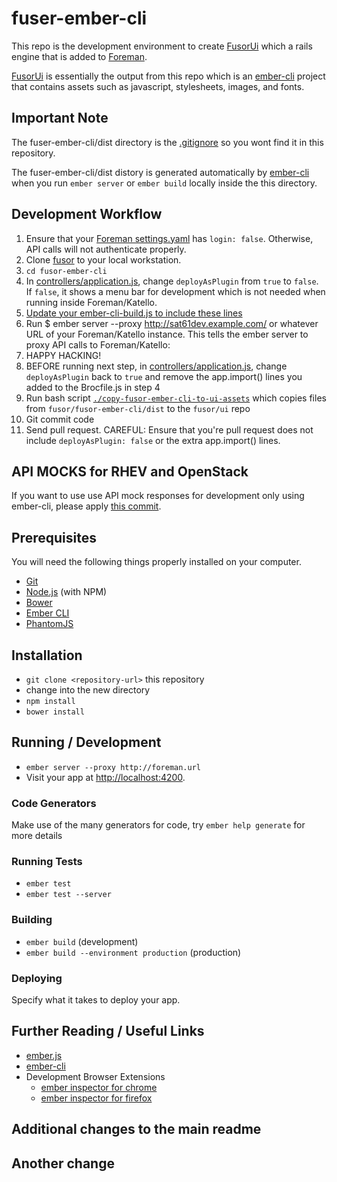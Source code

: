# fuser-ember-cli

This repo is the development environment to create [FusorUi](https://github.com/fusor/fusor/ui/) which a rails engine that is added to [Foreman](https://github.com/theforeman/foreman/).

[FusorUi](https://github.com/fusor/ui/) is essentially the output from this repo which is an [ember-cli](http://www.ember-cli.com/) project that contains assets such as javascript, stylesheets, images, and fonts.

## Important Note

The fuser-ember-cli/dist directory is the [.gitignore](https://github.com/fusor/fusor/blob/master/.gitignore) so you wont find it in this repository.

The fuser-ember-cli/dist distory is generated automatically by [ember-cli](http://www.ember-cli.com/) when you run `ember server` or `ember build` locally inside the this directory.

## Development Workflow

1. Ensure that your [Foreman settings.yaml](https://github.com/theforeman/foreman/) has `login: false`. Otherwise, API calls will not authenticate properly.
2. Clone [fusor](https://github.com/fusor/fusor/) to your local workstation.
3. `cd fusor-ember-cli`
4. In [controllers/application.js](https://github.com/fusor/fusor-ember-cli/blob/master/app/controllers/application.js#L8), change `deployAsPlugin` from `true` to `false`. If `false`, it shows a menu bar for development which is not needed when running inside Foreman/Katello.
5. [Update your ember-cli-build.js to include these lines](https://github.com/isratrade/fusor/blob/devpick/fusor-ember-cli/ember-cli-build.js#L30-#L68)
6. Run $ ember server --proxy http://sat61dev.example.com/ or whatever URL of your Foreman/Katello instance. This tells the ember server to proxy API calls to Foreman/Katello:
7. HAPPY HACKING!
8. BEFORE running next step, in [controllers/application.js](https://github.com/fusor/fusor-ember-cli/blob/master/app/controllers/application.js#L8), change `deployAsPlugin` back to `true` and remove the app.import() lines you added to the Brocfile.js in step 4
9. Run bash script [`./copy-fusor-ember-cli-to-ui-assets`](https://github.com/fusor/fusor-ember-cli/blob/master/copy-fusor-ember-cli-to-ui-assets) which copies files from `fusor/fusor-ember-cli/dist` to the `fusor/ui` repo
10. Git commit code
11. Send pull request. CAREFUL: Ensure that you're pull request does not include `deployAsPlugin: false` or the extra app.import() lines.

## API MOCKS for RHEV and OpenStack

If you want to use use API mock responses for development only using ember-cli, please apply [this commit](https://github.com/fusor/fusor/commit/367fbb466c2a7a14f1b12c1f3a4ee9f3f15bb6bc).

## Prerequisites

You will need the following things properly installed on your computer.

* [Git](http://git-scm.com/)
* [Node.js](http://nodejs.org/) (with NPM)
* [Bower](http://bower.io/)
* [Ember CLI](http://www.ember-cli.com/)
* [PhantomJS](http://phantomjs.org/)

## Installation

* `git clone <repository-url>` this repository
* change into the new directory
* `npm install`
* `bower install`

## Running / Development

* `ember server --proxy http://foreman.url`
* Visit your app at [http://localhost:4200](http://localhost:4200).

### Code Generators

Make use of the many generators for code, try `ember help generate` for more details

### Running Tests

* `ember test`
* `ember test --server`

### Building

* `ember build` (development)
* `ember build --environment production` (production)

### Deploying

Specify what it takes to deploy your app.

## Further Reading / Useful Links

* [ember.js](http://emberjs.com/)
* [ember-cli](http://www.ember-cli.com/)
* Development Browser Extensions
  * [ember inspector for chrome](https://chrome.google.com/webstore/detail/ember-inspector/bmdblncegkenkacieihfhpjfppoconhi)
  * [ember inspector for firefox](https://addons.mozilla.org/en-US/firefox/addon/ember-inspector/)


## Additional changes to the main readme
## Another change
